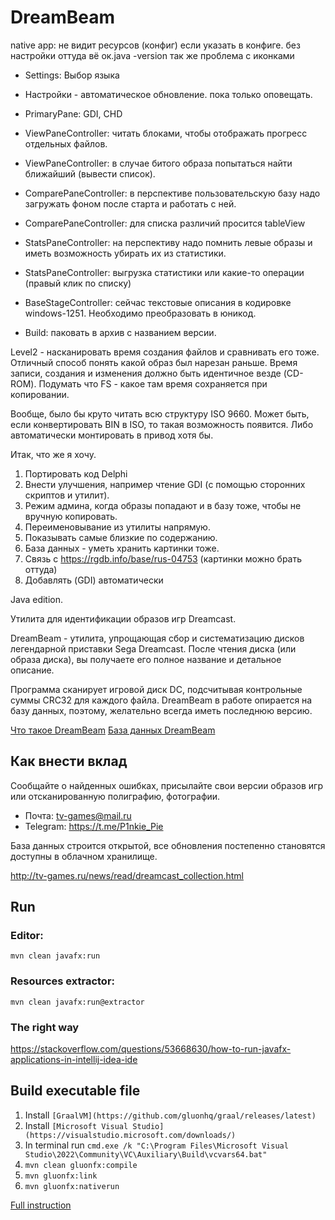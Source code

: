 DreamBeam
=========

native app: не видит ресурсов (конфиг) если указать в конфиге. без настройки оттуда вё ок.java -version
так же проблема с иконками

- Settings: Выбор языка

- Настройки - автоматическое обновление. пока только оповещать.

- PrimaryPane: GDI, CHD

- ViewPaneController: читать блоками, чтобы отображать прогресс отдельных файлов.
- ViewPaneController: в случае битого образа попытаться найти ближайший (вывести список).

- ComparePaneController: в перспективе пользовательскую базу надо загружать фоном после старта и работать с ней.
- ComparePaneController: для списка различий просится tableView

- StatsPaneController: на перспективу надо помнить левые образы и иметь возможность убирать их из статистики.
- StatsPaneController: выгрузка статистики или какие-то операции (правый клик по списку)

- BaseStageController: сейчас текстовые описания в кодировке windows-1251. Необходимо преобразовать в юникод.

- Build: паковать в архив с названием версии.

Level2 - насканировать время создания файлов и сравнивать его тоже.
Отличный способ понять какой образ был нарезан раньше.
Время записи, создания и изменения должно быть идентичное везде (CD-ROM). Подумать что FS - какое там время сохраняется при копировании.

Вообще, было бы круто читать всю структуру ISO 9660. Может быть, если конвертировать BIN в ISO, то такая возможность появится.
Либо автоматически монтировать в привод хотя бы.


Итак, что же я хочу.
1. Портировать код Delphi
2. Внести улучшения, например чтение GDI (с помощью сторонних скриптов и утилит).
3. Режим админа, когда образы попадают и в базу тоже, чтобы не вручную копировать.
4. Переименовывание из утилиты напрямую.
5. Показывать самые близкие по содержанию.
6. База данных - уметь хранить картинки тоже.
7. Связь с https://rgdb.info/base/rus-04753 (картинки можно брать оттуда)
8. Добавлять (GDI) автоматически 




Java edition.

Утилита для идентификации образов игр Dreamcast.

DreamBeam - утилита, упрощающая сбор и систематизацию дисков легендарной приставки Sega Dreamcast. После чтения диска (или образа диска), вы получаете его полное название и детальное описание.

Программа сканирует игровой диск DC, подсчитывая контрольные суммы CRC32 для каждого файла.
DreamBeam в работе опирается на базу данных, поэтому, желательно всегда иметь последнюю версию.

[Что такое DreamBeam](http://tv-games.ru/pages/Projects/DreamBeam.html)
[База данных DreamBeam](https://github.com/LeonisX/dreambeam-base)


Как внести вклад
----------------

Сообщайте о найденных ошибках, присылайте свои версии образов игр или отсканированную полиграфию, фотографии.

- Почта: tv-games@mail.ru
- Telegram: https://t.me/P1nkie_Pie

База данных строится открытой, все обновления постепенно становятся доступны в облачном хранилище.

http://tv-games.ru/news/read/dreamcast_collection.html


Run
---

### Editor:

    mvn clean javafx:run

### Resources extractor:

    mvn clean javafx:run@extractor

### The right way

https://stackoverflow.com/questions/53668630/how-to-run-javafx-applications-in-intellij-idea-ide


Build executable file
---------------------

1. Install `[GraalVM](https://github.com/gluonhq/graal/releases/latest)`
2. Install `[Microsoft Visual Studio](https://visualstudio.microsoft.com/downloads/)`
3. In terminal run `cmd.exe /k "C:\Program Files\Microsoft Visual Studio\2022\Community\VC\Auxiliary\Build\vcvars64.bat"`
4. `mvn clean gluonfx:compile`
5. `mvn gluonfx:link`
6. `mvn gluonfx:nativerun`

[Full instruction](https://docs.gluonhq.com/#platforms_windows)